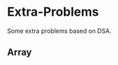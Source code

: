 # Extra-Problems
Some extra problems based on DSA.

## Array
<p align="justify>
<ins>KSum</ins>: We are given an array, a number n and k, we need to find all the unique combinations of k numbers that sum up to n. If n=10 and k=4, we need to find all unique 
set of numbers of size 4 from the array that sum up to 10. The ksum function takes in a sorted array.
</p>
    
<ins>Spiral Matrix</ins>: Displaying a matrix in spiral form. This means the outer most elements are displayed first and then the innermost in a circular/spiral manner. 
     
    matrix =[[1,2,3],
             [4,5,6],
             [7,8,9]], 
              
    result = 1,2,3,6,9,8,7,4,5.

<ins>Longest Consecutive Sequence</ins>: We have an array of integers and we have to find the length of longest sequence we can form such that the numbers are in increments of 1.

    arr = [0,2,4,5,0,1,1]
    ans = 3, The sequence is [0,1,2] 

<ins>Maximum Subarray Modulo Sum</ins>: This is an extension of subarray sum problem, we need to find the maximum sum modulo M that we can form from taking any subarray from a 
given array. We use properties of modulo sum and prefix array to solve this problem in O(nLogn).

    arr = [3,3,9,9,5], mod = 7
    answer = 6 for the subarray [3,3] ((3+3)mod7=6)
